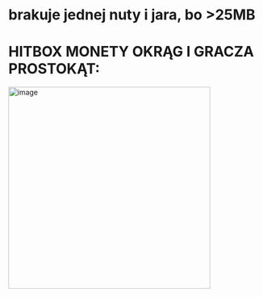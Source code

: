 # brakuje jednej nuty i jara, bo >25MB
# HITBOX MONETY OKRĄG I GRACZA PROSTOKĄT:
<img width="400" alt="image" src="https://github.com/Jesoenn/CoinGrabber/assets/147878425/c960e67e-1839-48d2-8ff5-da4dcf4709fe">

